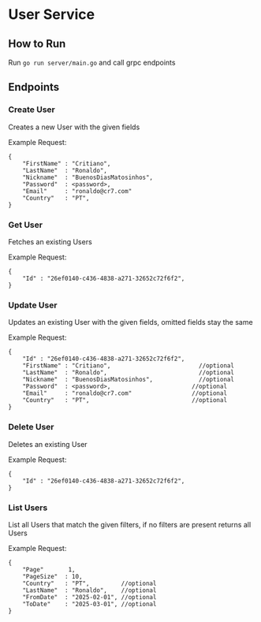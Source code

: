 # User Service

## How to Run

Run <code>go run server/main.go</code> and call grpc endpoints

## Endpoints

### Create User
Creates a new User with the given fields <br>

Example Request:

    {
        "FirstName" : "Critiano",
        "LastName"  : "Ronaldo",
        "Nickname"  : "BuenosDiasMatosinhos",
        "Password"  : <password>,
        "Email"     : "ronaldo@cr7.com"
        "Country"   : "PT", 
    }

### Get User
Fetches an existing Users <br>

Example Request:

    {
        "Id" : "26ef0140-c436-4838-a271-32652c72f6f2",
    }

### Update User
Updates an existing User with the given fields, omitted fields stay the same <br>

Example Request:
    
    {
        "Id" : "26ef0140-c436-4838-a271-32652c72f6f2",
        "FirstName" : "Critiano",                         //optional
        "LastName"  : "Ronaldo",                          //optional
        "Nickname"  : "BuenosDiasMatosinhos",             //optional
        "Password"  : <password>,                       //optional
        "Email"     : "ronaldo@cr7.com"                 //optional
        "Country"   : "PT",                             //optional
    }

### Delete User
Deletes an existing User <br>

Example Request:
    
    {
        "Id" : "26ef0140-c436-4838-a271-32652c72f6f2",
    }
    
### List Users
List all Users that match the given filters, if no filters are present returns all Users <br>

Example Request:

    {
        "Page"       1,
        "PageSize"  : 10,
        "Country"   : "PT",         //optional
        "LastName"  : "Ronaldo",    //optional
        "FromDate"  : "2025-02-01", //optional
        "ToDate"    : "2025-03-01", //optional
    }
    
